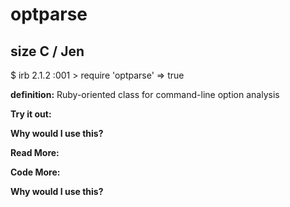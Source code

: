 # optparse

## size C / Jen

$ irb
2.1.2 :001 > require 'optparse'
 => true 

**definition:**
Ruby-oriented class for command-line option analysis

**Try it out:**


**Why would I use this?**


**Read More:**


**Code More:**


**Why would I use this?**
